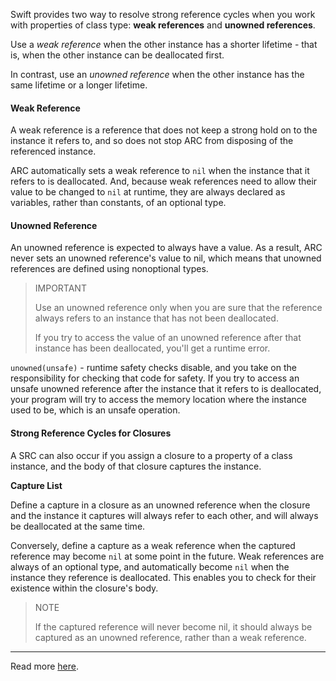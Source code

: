 Swift provides two way to resolve strong reference cycles when you work with
properties of class type: __weak references__ and __unowned references__.

Use a _weak reference_ when the other instance has a shorter lifetime - that is, 
when the other instance can be deallocated first.

In contrast, use an _unowned reference_ when the other instance has the same lifetime
or a longer lifetime.

#### Weak Reference ####

A weak reference is a reference that does not keep a strong hold on to the instance 
it refers to, and so does not stop ARC from disposing of the referenced instance.

ARC automatically sets a weak reference to `nil` when the instance that it refers
to is deallocated. And, because weak references need to allow their value to be
changed to `nil` at runtime, they are always declared as variables, rather than
constants, of an optional type.

#### Unowned Reference ####

An unowned reference is expected to always have a value. As a result, ARC never
sets an unowned reference's value to nil, which means that unowned references
are defined using nonoptional types.

> IMPORTANT
>
> Use an unowned reference only when you are sure that the reference always refers
> to an instance that has not been deallocated.
>
> If you try to access the value of an unowned reference after that instance has
> been deallocated, you'll get a runtime error.

`unowned(unsafe)` - runtime safety checks disable, and you take on the responsibility
for checking that code for safety. If you try to access an unsafe unowned reference
after the instance that it refers to is deallocated, your program will try to
access the memory location where the instance used to be, which is an unsafe operation.

#### Strong Reference Cycles for Closures ####

A SRC can also occur if you assign a closure to a property of a class instance, and
the body of that closure captures the instance.

__Capture List__

Define a capture in a closure as an unowned reference when the closure and the instance
it captures will always refer to each other, and will always be deallocated at the
same time.

Conversely, define a capture as a weak reference when the captured reference may
become `nil` at some point in the future. Weak references are always of an optional
type, and automatically become `nil` when the instance they reference is deallocated.
This enables you to check for their existence within the closure's body.

> NOTE
>
> If the captured reference will never become nil, it should always be captured
> as an unowned reference, rather than a weak reference.

- - -

Read more [here](https://developer.apple.com/library/content/documentation/Swift/Conceptual/Swift_Programming_Language/AutomaticReferenceCounting.html#//apple_ref/doc/uid/TP40014097-CH20-ID48).
